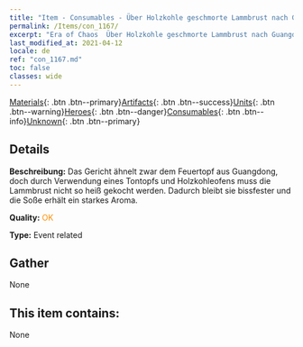```yaml
---
title: "Item - Consumables - Über Holzkohle geschmorte Lammbrust nach Guangdong-Art"
permalink: /Items/con_1167/
excerpt: "Era of Chaos  Über Holzkohle geschmorte Lammbrust nach Guangdong-Art"
last_modified_at: 2021-04-12
locale: de
ref: "con_1167.md"
toc: false
classes: wide
---
```

 [Materials](/de/Items/){: .btn .btn--primary}[Artifacts](/de/Items/Artifacts/){: .btn .btn--success}[Units](/de/Items/Units/){: .btn .btn--warning}[Heroes](/de/Items/Heroes/){: .btn .btn--danger}[Consumables](/de/Items/Consumables/){: .btn .btn--info}[Unknown](/de/Items/Unknown/){: .btn .btn--primary}

## Details
 **Beschreibung:** Das Gericht ähnelt zwar dem Feuertopf aus Guangdong, doch durch Verwendung eines Tontopfs und Holzkohleofens muss die Lammbrust nicht so heiß gekocht werden. Dadurch bleibt sie bissfester und die Soße erhält ein starkes Aroma.

 **Quality:** <span style="color: #FF8C00">OK</span>

 **Type:** Event related

## Gather

  None

## This item contains:

  None

